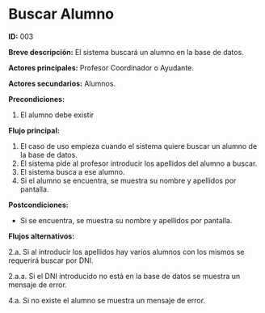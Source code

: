 # Buscar Alumno

**ID:** 003

**Breve descripción:** El sistema buscará un alumno en la base de datos.

**Actores principales:** Profesor Coordinador o Ayudante.

**Actores secundarios:** Alumnos.

**Precondiciones:**

1. El alumno debe existir

**Flujo principal:**

1. El caso de uso empieza cuando el sistema quiere buscar un alumno de la base de datos.
2. El sistema pide al profesor introducir los apellidos del alumno a buscar.
3. El sistema busca a ese alumno.
4. Si el alumno se encuentra, se muestra su nombre y apellidos por pantalla.

**Postcondiciones:**

* Si se encuentra, se muestra su nombre y apellidos por pantalla.

**Flujos alternativos:**

2.a. Si al introducir los apellidos hay varios alumnos con los mismos se requerirá buscar por DNI.

2.a.a. Si el DNI introducido no está en la base de datos se muestra un mensaje de error.

4.a. Si no existe el alumno se muestra un mensaje de error.
